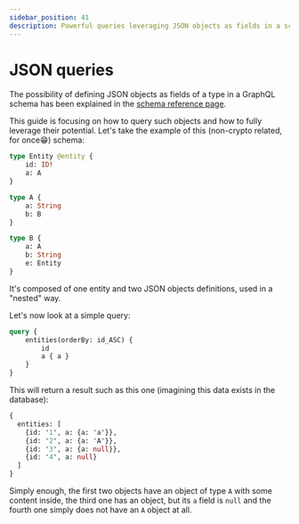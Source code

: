 ```yaml
---
sidebar_position: 41
description: Powerful queries leveraging JSON objects as fields in a schema
---
```


# JSON queries

The possibility of defining JSON objects as fields of a type in a GraphQL schema has been explained in
the [schema reference page](/develop-a-squid/schema-file).

This guide is focusing on how to query such objects and how to fully leverage their potential. Let's take the example of
this (non-crypto related, for once😁) schema:

```graphql title="schema.graphql"
type Entity @entity {
    id: ID!
    a: A
}

type A {
    a: String
    b: B
}

type B {
    a: A
    b: String
    e: Entity
}
```

It's composed of one entity and two JSON objects definitions, used in a "nested" way.

Let's now look at a simple query:

```graphql
query {
    entities(orderBy: id_ASC) {
        id
        a { a }
    }
}
```

This will return a result such as this one (imagining this data exists in the database):

```graphql
{
  entities: [
    {id: '1', a: {a: 'a'}},
    {id: '2', a: {a: 'A'}},
    {id: '3', a: {a: null}},
    {id: '4', a: null}
  ]
}
```

Simply enough, the first two objects have an object of type `A` with some content inside, the third one has an object,
but its `a` field is `null` and the fourth one simply does not have an `A` object at all.
